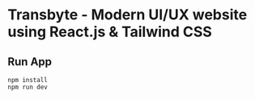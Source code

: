 # Transbyte - Modern UI/UX website using React.js & Tailwind CSS
## Run App
```
npm install
npm run dev
```